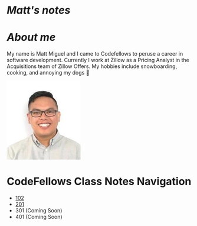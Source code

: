 

# *Matt's notes*

# *About me*

My name is Matt Miguel and I came to Codefellows to peruse a career in software development. Currently I work at Zillow as a Pricing Analyst in the Acquisitions team of Zillow Offers. My hobbies include snowboarding, cooking, and annoying my dogs :dog:


![This is me](download.png)

# CodeFellows Class Notes Navigation

- [102](/102-main/102TableofContents.md)
- [201](/201-main/201TableofContents.md)
- 301 (Coming Soon)
- 401 (Coming Soon)   